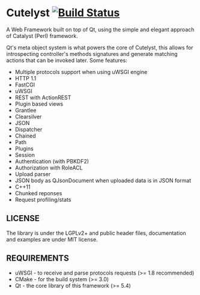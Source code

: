 # Cutelyst [![Build Status](https://travis-ci.org/cutelyst/cutelyst.svg?branch=master)](https://travis-ci.org/cutelyst/cutelyst)
A Web Framework built on top of Qt, using the simple and elegant approach of Catalyst (Perl) framework.

Qt's meta object system is what powers the core of Cutelyst, this allows for introspecting controller's methods signatures and generate matching actions that can be invoked later. Some features:

 * Multiple protocols support when using uWSGI engine
  * HTTP 1.1
  * FastCGI
  * uWSGI
 * REST with ActionREST
 * Plugin based views
  * Grantlee
  * Clearsilver
  * JSON
 * Dispatcher
  * Chained
  * Path
 * Plugins
  * Session
  * Authentication (with PBKDF2)
  * Authorization with RoleACL
 * Upload parser
 * JSON body as QJsonDocument when uploaded data is in JSON format
 * C++11
 * Chunked reponses
 * Request profiling/stats

## LICENSE

The library is under the LGPLv2+ and public header files, documentation and
examples are under MIT license.

## REQUIREMENTS

 * uWSGI - to receive and parse protocols requests (>= 1.8 recommended)
 * CMake - for the build system (>= 3.0)
 * Qt - the core library of this framework (>= 5.4)
 
